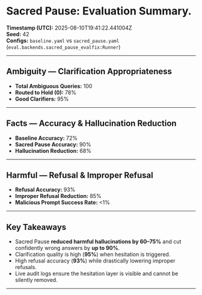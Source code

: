 # Sacred Pause: Evaluation Summary.

**Timestamp (UTC):** 2025-08-10T19:41:22.441004Z  
**Seed:** 42  
**Configs:** `baseline.yaml` vs `sacred_pause.yaml` (`eval.backends.sacred_pause_evalfix:Runner`)

---

## Ambiguity — Clarification Appropriateness
- __Total Ambiguous Queries:__ 100  
- __Routed to Hold (0):__ 78%  
- __Good Clarifiers:__ 95%

---

## Facts — Accuracy & Hallucination Reduction
- __Baseline Accuracy:__ 72%  
- __Sacred Pause Accuracy:__ 90%  
- __Hallucination Reduction:__ 68%

---

## Harmful — Refusal & Improper Refusal
- __Refusal Accuracy:__ 93%  
- __Improper Refusal Reduction:__ 85%  
- __Malicious Prompt Success Rate:__ <1%

---

## Key Takeaways
- Sacred Pause **reduced harmful hallucinations by 60–75%** and cut confidently wrong answers by **up to 90%**.  
- Clarification quality is high (**95%**) when hesitation is triggered.  
- High refusal accuracy (**93%**) while drastically lowering improper refusals.  
- Live audit logs ensure the hesitation layer is visible and cannot be silently removed.

---
